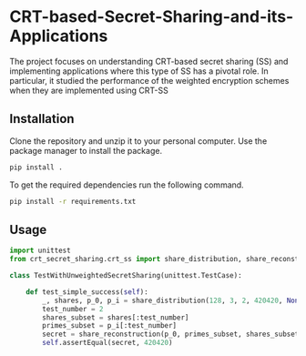 # CRT-based-Secret-Sharing-and-its-Applications
The project focuses on understanding CRT-based secret sharing (SS) and implementing applications where this type of SS has a pivotal role. In particular, it studied the performance of the weighted encryption schemes when they are implemented using CRT-SS

## Installation
Clone the repository and unzip it to your personal computer.
Use the package manager to install the package.

```bash
pip install .
```

To get the required dependencies run the following command.

```bash
pip install -r requirements.txt
```

## Usage

```python
import unittest
from crt_secret_sharing.crt_ss import share_distribution, share_reconstruction

class TestWithUnweightedSecretSharing(unittest.TestCase):

    def test_simple_success(self):
        _, shares, p_0, p_i = share_distribution(128, 3, 2, 420420, None, None, None, False)
        test_number = 2
        shares_subset = shares[:test_number]
        primes_subset = p_i[:test_number]
        secret = share_reconstruction(p_0, primes_subset, shares_subset)
        self.assertEqual(secret, 420420)
```

